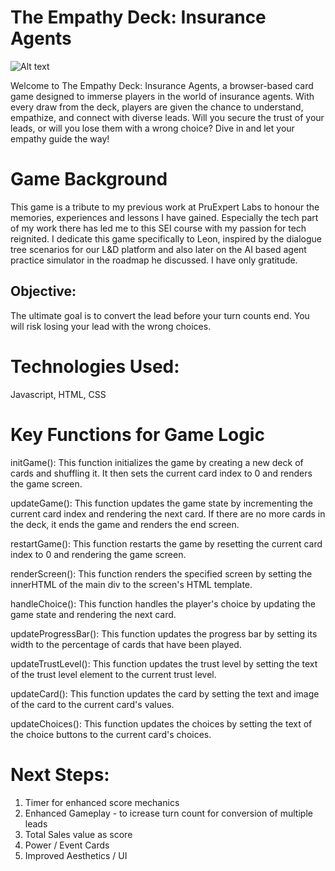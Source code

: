 # The Empathy Deck: Insurance Agents

![Alt text](./screenshots/img/open.png)

Welcome to The Empathy Deck: Insurance Agents, a browser-based card game designed to immerse players in the world of insurance agents. With every draw from the deck, players are given the chance to understand, empathize, and connect with diverse leads. Will you secure the trust of your leads, or will you lose them with a wrong choice? Dive in and let your empathy guide the way!

# Game Background

This game is a tribute to my previous work at PruExpert Labs to honour the memories, experiences and lessons I have gained. Especially the tech part of my work there has led me to this SEI course with my passion for tech reignited. I dedicate this game specifically to Leon, inspired by the dialogue tree scenarios for our L&D platform and also later on the AI based agent practice simulator in the roadmap he discussed. I have only gratitude.

## Objective:

The ultimate goal is to convert the lead before your turn counts end. You will risk losing your lead with the wrong choices.

## 

# Technologies Used:
Javascript, HTML, CSS

# Key Functions for Game Logic

initGame(): This function initializes the game by creating a new deck of cards and shuffling it. It then sets the current card index to 0 and renders the game screen.

updateGame(): This function updates the game state by incrementing the current card index and rendering the next card. If there are no more cards in the deck, it ends the game and renders the end screen.

restartGame(): This function restarts the game by resetting the current card index to 0 and rendering the game screen.

renderScreen(): This function renders the specified screen by setting the innerHTML of the main div to the screen's HTML template.

handleChoice(): This function handles the player's choice by updating the game state and rendering the next card.

updateProgressBar(): This function updates the progress bar by setting its width to the percentage of cards that have been played.

updateTrustLevel(): This function updates the trust level by setting the text of the trust level element to the current trust level.

updateCard(): This function updates the card by setting the text and image of the card to the current card's values.

updateChoices(): This function updates the choices by setting the text of the choice buttons to the current card's choices.

# Next Steps:

1. Timer for enhanced score mechanics
2. Enhanced Gameplay - to icrease turn count for conversion of multiple leads
3. Total Sales value as score
4. Power / Event Cards
5. Improved Aesthetics / UI


